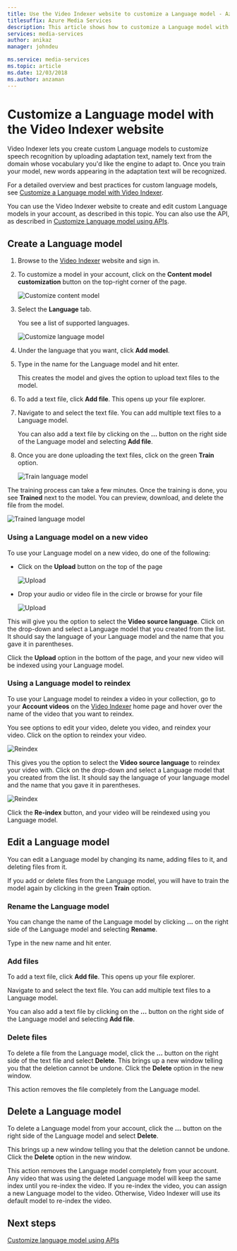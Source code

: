```yaml
---
title: Use the Video Indexer website to customize a Language model - Azure  
titlesuffix: Azure Media Services
description: This article shows how to customize a Language model with the Video Indexer website.
services: media-services
author: anikaz
manager: johndeu

ms.service: media-services
ms.topic: article
ms.date: 12/03/2018
ms.author: anzaman
---
```


# Customize a Language model with the Video Indexer website

Video Indexer lets you create custom Language models to customize speech recognition by uploading adaptation text, namely text from the domain whose vocabulary you'd like the engine to adapt to. Once you train your model, new words appearing in the adaptation text will be recognized. 

For a detailed overview and best practices for custom language models, see [Customize a Language model with Video Indexer](customize-language-model-overview.md).

You can use the Video Indexer website to create and edit custom Language models in your account, as described in this topic. You can also use the API, as described in [Customize Language model using APIs](customize-language-model-with-api.md).

## Create a Language model

1. Browse to the [Video Indexer](https://www.videoindexer.ai/) website and sign in.
2. To customize a model in your account, click on the **Content model customization** button on the top-right corner of the page.

   ![Customize content model](./media/content-model-customization/content-model-customization.png)

3. Select the **Language** tab.

    You see a list of supported languages. 

    ![Customize language model](./media/customize-language-model/customize-language-model.png)

4. Under the language that you want, click **Add model**.
5. Type in the name for the Language model and hit enter.

    This creates the model and gives the option to upload text files to the model.
6. To add a text file, click **Add file**. This opens up your file explorer.

7. Navigate to and select the text file. You can add multiple text files to a Language model.

    You can also add a text file by clicking on the **...** button on the right side of the Language model and selecting **Add file**.
8. Once you are done uploading the text files, click on the green **Train** option.

    ![Train language model](./media/customize-language-model/train-model.png)

The training process can take a few minutes. Once the training is done, you see **Trained** next to the model. You can preview, download, and delete the file from the model.

![Trained language model](./media/customize-language-model/preview-model.png)

### Using a Language model on a new video

To use your Language model on a new video, do one of the following:

* Click on the **Upload** button on the top of the page 

    ![Upload](./media/customize-language-model/upload.png)
* Drop your audio or video file in the circle or browse for your file

    ![Upload](./media/customize-language-model/upload2.png)

This will give you the option to select the **Video source language**. Click on the drop-down and select a Language model that you created from the list. It should say the language of your Language model and the name that you gave it in parentheses.

Click the **Upload** option in the bottom of the page, and your new video will be indexed using your Language model.

### Using a Language model to reindex

To use your Language model to reindex a video in your collection, go to your **Account videos** on the [Video Indexer](https://www.videoindexer.ai/) home page and hover over the name of the video that you want to reindex.

You see options to edit your video, delete you video, and reindex your video. Click on the option to reindex your video.

![Reindex](./media/customize-language-model/reindex1.png)

This gives you the option to select the **Video source language** to reindex your video with. Click on the drop-down and select a Language model that you created from the list. It should say the language of your language model and the name that you gave it in parentheses.

![Reindex](./media/customize-language-model/reindex.png)

Click the **Re-index** button, and your video will be reindexed using you Language model.

## Edit a Language model

You can edit a Language model by changing its name, adding files to it, and deleting files from it.

If you add or delete files from the Language model, you will have to train the model again by clicking in the green **Train** option.

### Rename the Language model

You can change the name of the Language model by clicking **...** on the right side of the Language model and selecting **Rename**. 

Type in the new name and hit enter.

### Add files

To add a text file, click **Add file**. This opens up your file explorer.

Navigate to and select the text file. You can add multiple text files to a Language model.

You can also add a text file by clicking on the **...** button on the right side of the Language model and selecting **Add file**.

### Delete files

To delete a file from the Language model, click the **...** button on the right side of the text file and select **Delete**. This brings up a new window telling you that the deletion cannot be undone. Click the **Delete** option in the new window.

This action removes the file completely from the Language model.

## Delete a Language model

To delete a Language model from your account, click the **...** button on the right side of the Language model and select **Delete**.

This brings up a new window telling you that the deletion cannot be undone. Click the **Delete** option in the new window.

This action removes the Language model completely from your account. Any video that was using the deleted Language model will keep the same index until you re-index the video. If you re-index the video, you can assign a new Language model to the video. Otherwise,  Video Indexer will use its default model to re-index the video. 

## Next steps

[Customize language model using APIs](customize-language-model-with-api.md)
